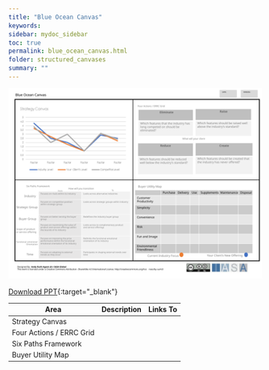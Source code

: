 ```yaml
---
title: "Blue Ocean Canvas"
keywords: 
sidebar: mydoc_sidebar
toc: true
permalink: blue_ocean_canvas.html
folder: structured_canvases
summary: ""
---
```


![image001](media/blue_ocean_canvas001.svg)

[Download PPT](media/ppt/blue_ocean_canvas.ppt){:target="_blank"}

| Area | Description | Links To |
| --- | --- | --- |
| Strategy Canvas |   |   |
| Four Actions / ERRC Grid |   |   |
| Six Paths Framework |   |   |
| Buyer Utility Map |   |   |